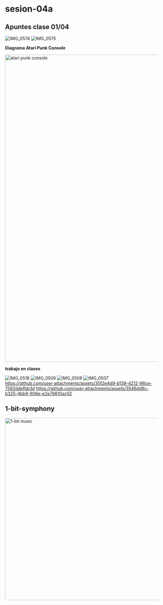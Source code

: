 # sesion-04a
## Apuntes clase 01/04

![IMG_0574](https://github.com/user-attachments/assets/619939a9-cf70-4ded-b784-56e7a5fae4c6)
![IMG_0575](https://github.com/user-attachments/assets/7708d345-84cf-4dae-ad0b-afe0a28fa921)

**Diagrama Atari Punk Console**

<img width="1013" alt="atari punk console" src="https://github.com/user-attachments/assets/d87e9aea-dd5b-401d-b1e9-04f13ef88322" />

**trabajo en clases**

![IMG_0518](https://github.com/user-attachments/assets/8adc82da-6241-4d7d-ad09-6e694e44eb66)
![IMG_0509](https://github.com/user-attachments/assets/a1de2718-8aca-487a-9226-9a21be09f00e)
![IMG_0508](https://github.com/user-attachments/assets/b89f7e86-69da-4c9a-84c4-c3a1171181e1)
![IMG_0507](https://github.com/user-attachments/assets/05eb08b2-298f-490d-9694-d5d3cd37f3c1)
<https://github.com/user-attachments/assets/30f2e4d9-b139-4212-96ce-7592ddefbb3d>
<https://github.com/user-attachments/assets/3546dd8c-b325-4bb9-908e-e2e76810ac02>

## 1-bit-symphony

<img width="601" alt="1-bit music" src="https://github.com/user-attachments/assets/1dbb2e91-6e3d-4df7-8f22-1aca70c0d3a8" />
